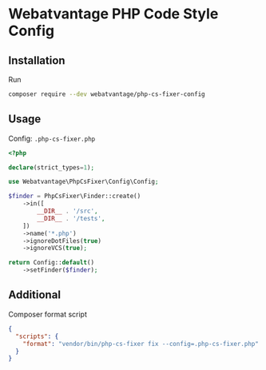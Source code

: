 # Webatvantage PHP Code Style Config

## Installation

Run

```sh
composer require --dev webatvantage/php-cs-fixer-config
```

## Usage

Config: `.php-cs-fixer.php`

```php
<?php

declare(strict_types=1);

use Webatvantage\PhpCsFixer\Config\Config;

$finder = PhpCsFixer\Finder::create()
	->in([
		__DIR__ . '/src',
		__DIR__ . '/tests',
	])
	->name('*.php')
	->ignoreDotFiles(true)
	->ignoreVCS(true);

return Config::default()
	->setFinder($finder);

```

## Additional

Composer format script

```json
{
  "scripts": {
    "format": "vendor/bin/php-cs-fixer fix --config=.php-cs-fixer.php"
  }
}
```
